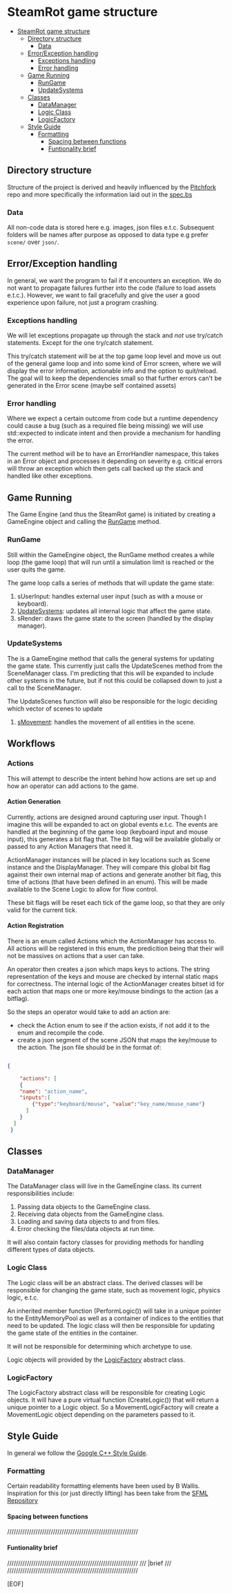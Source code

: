 # SteamRot game structure
<!--toc:start-->
- [SteamRot game structure](#steamrot-game-structure)
  - [Directory structure](#directory-structure)
    - [Data](#data)
  - [Error/Exception handling](#errorexception-handling)
    - [Exceptions handling](#exceptions-handling)
    - [Error handling](#error-handling)
  - [Game Running](#game-running)
    - [RunGame](#rungame)
    - [UpdateSystems](#updatesystems)
  - [Classes](#classes)
    - [DataManager](#datamanager)
    - [Logic Class](#logic-class)
    - [LogicFactory](#logicfactory)
  - [Style Guide](#style-guide)
    - [Formatting](#formatting)
      - [Spacing between functions](#spacing-between-functions)
      - [Funtionality brief](#funtionality-brief)
<!--toc:end-->

## Directory structure

Structure of the project is derived and heavily influenced by the [Pitchfork](https://github.com/vector-of-bool/pitchfork) repo and more specifically the
information laid out in the [spec.bs](https://github.com/vector-of-bool/pitchfork/blob/develop/data/spec.bs)

### Data

All non-code data is stored here e.g. images, json files e.t.c.
Subsequent folders will be names after purpose as opposed to data type e.g prefer `scene/` over `json/`.

## Error/Exception handling

In general, we want the program to fail if it encounters an exception. We do not want to propagate failures further into the code (failure to load assets e.t.c.). However, we want to fail gracefully and give the user a good experience upon failure, not just a program crashing.

### Exceptions handling

We will let exceptions propagate up through the stack and *not* use try/catch statements. Except for the one try/catch statement.

This try/catch statement will be at the top game loop level and move us out of the general game loop and into some kind of Error screen, where we will display the error information, actionable info and the option to quit/reload. The goal will to keep the dependencies small so that further errors can't be generated in the Error scene (maybe self contained assets)

### Error handling

Where we expect a certain outcome from code but a runtime dependency could cause a bug (such as a required file being missing) we will use std::expected to indicate intent and then provide a mechanism for handling the error.

The current method will be to have an ErrorHandler namespace, this takes in an Error object and processes it depending on severity e.g. critical errors will throw an exception which then gets call backed up the stack and handled like other exceptions.

## Game Running

The Game Engine (and thus the SteamRot game) is initiated
by creating a GameEngine object and calling the [RunGame](#rungame)
method.

### RunGame

Still within the GameEngine object, the RunGame method creates
a while loop (the game loop) that will run until a simulation
limit is reached or the user quits the game.

The game loop calls a series of methods that will update the game state:

1. sUserInput: handles external user input (such as with a mouse or keyboard).
1. [UpdateSystems](#updatesystems): updates all internal logic that affect the
game state.
1. sRender: draws the game state to the screen (handled by the display manager).

### UpdateSystems

The is a GameEngine method that calls the general systems for updating the game state.
This currently just calls the UpdateScenes method from the SceneManager class.
I'm predicting that this will be expanded to include other systems in the future,
but if not this could be collapsed down to just a call to the SceneManager.

The UpdateScenes function will also be responsible for the logic deciding which
vector of scenes to update

1. [sMovement](#smovement): handles the movement of all entities in the scene.

## Workflows

### Actions

This will attempt to describe the intent behind how actions are set up and how an operator can add actions to the game.

#### Action Generation

Currently, actions are designed around capturing user input. Though I imagine this will be expanded to act on global events e.t.c. The events are handled at the beginning of the game loop (keyboard input and mouse input), this generates a bit flag that. The bit flag will be available globally or passed to any Action Managers that need it.

ActionManager instances will be placed in key locations such as Scene instance and the DisplayManager. They will compare this global bit flag against their own internal map of actions and generate another bit flag, this time of actions (that have been defined in an enum). This will be made available to the Scene Logic to allow for flow control.

These bit flags will be reset each tick of the game loop, so that they are only valid for the current tick.

#### Action Registration

There is an enum called Actions which the ActionManager has access to. All actions will be registered in this enum, the predicition being that their will not be massives on actions that a user can take.

An operator then creates a json which maps keys to actions. The string representation of the keys and mouse are checked by internal static maps for correctness. The internal logic of the ActionManager creates bitset id for each action that maps one or more key/mouse bindings to the action (as a bitflag).

So the steps an operator would take to add an action are:

- check the Action enum to see if the action exists, if not add it to the enum and recompile the code.
- create a json segment of the scene JSON that maps the key/mouse to the action. The json file should be in the format of:

```json

{

    "actions": [
    {
    "name": "action_name",
    "inputs":[
        {"type":"keyboard/mouse", "value":"key_name/mouse_name"}
      ]
    }
  ]
 }

```

## Classes

### DataManager

The DataManager class will live in the GameEngine class. Its current
responsibilities include:

1. Passing data objects to the GameEngine class.
2. Receiving data objects from the GameEngine class.
3. Loading and saving data objects to and from files.
4. Error checking the files/data objects at run time.

It will also contain factory classes for providing methods for handling
different types of data objects.

### Logic Class

The Logic class will be an abstract class. The derived classes will be
responsible for changing the game state, such as movement logic, physics logic, e.t.c.

An inherited member function (PerformLogic()) will take in a unique pointer to
the EntityMemoryPool as well as a container of indices to the entities that
need to be updated. The logic class will then be responsible for updating the
game state of the entities in the container.

It will not be responsible for determining which archetype to use.

Logic objects will provided by the [LogicFactory](#logicfactory) abstract class.

### LogicFactory

The LogicFactory abstract class will be responsible for creating Logic objects.
It will have a pure virtual function (CreateLogic()) that will return a unique
pointer to a Logic object. So a MovementLogicFactory will create a MovementLogic
object depending on the parameters passed to it.

## Style Guide

In general we follow the [Google C++ Style Guide](https://google.github.io/styleguide/cppguide.html).

### Formatting

Certain readability formatting elements have been used by B Wallis.
Inspiration for this (or just directly lifting) has been take from the [SFML Repository](https://github.com/SFML/SFML/tree/master)

#### Spacing between functions

////////////////////////////////////////////////////////////

#### Funtionality brief

////////////////////////////////////////////////////////////
/// |brief
///
////////////////////////////////////////////////////////////

[EOF]
